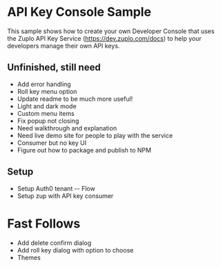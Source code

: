 # API Key Console Sample

This sample shows how to create your own Developer Console that uses the Zuplo API Key Service (https://dev.zuplo.com/docs) to help your developers manage their own API keys.

## Unfinished, still need

- Add error handling
- Roll key menu option
- Update readme to be much more useful!
- Light and dark mode
- Custom menu items
- Fix popup not closing
- Need walkthrough and explanation
- Need live demo site for people to play with the service
- Consumer but no key UI
- Figure out how to package and publish to NPM

## Setup

- Setup Auth0 tenant
  -- Flow
- Setup zup with API key consumer

# Fast Follows

- Add delete confirm dialog
- Add roll key dialog with option to choose
- Themes
